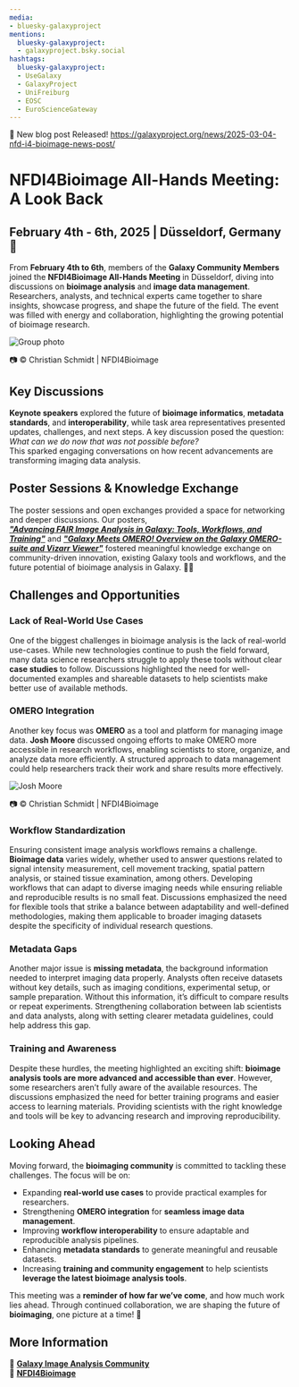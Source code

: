 ```yaml
---
media:
- bluesky-galaxyproject
mentions:
  bluesky-galaxyproject:
  - galaxyproject.bsky.social
hashtags:
  bluesky-galaxyproject:
  - UseGalaxy
  - GalaxyProject
  - UniFreiburg
  - EOSC
  - EuroScienceGateway
---
```

📝 New blog post Released!
https://galaxyproject.org/news/2025-03-04-nfd-i4-bioimage-news-post/

NFDI4Bioimage All-Hands Meeting: A Look Back
============================================

February 4th - 6th, 2025 | Düsseldorf, Germany 🚀
------------------------------------------------

From **February 4th to 6th**, members of the **Galaxy Community Members** joined the **NFDI4Bioimage All-Hands Meeting** in Düsseldorf, diving into discussions on **bioimage analysis** and **image data management**. Researchers, analysts, and technical experts came together to share insights, showcase progress, and shape the future of the field. The event was filled with energy and collaboration, highlighting the growing potential of bioimage research.

![Group photo](https://galaxyproject.org/news/2025-03-04-nfd-i4-bioimage-news-post/nfdi4Bi-groupphoto.JPG)

📷 © Christian Schmidt | NFDI4Bioimage

Key Discussions
---------------

**Keynote speakers** explored the future of **bioimage informatics**, **metadata standards**, and **interoperability**, while task area representatives presented updates, challenges, and next steps. A key discussion posed the question: *What can we do now that was not possible before?*  
This sparked engaging conversations on how recent advancements are transforming imaging data analysis.

Poster Sessions & Knowledge Exchange
------------------------------------

The poster sessions and open exchanges provided a space for networking and deeper discussions. Our posters,  
***["Advancing FAIR Image Analysis in Galaxy: Tools, Workflows, and Training"](https://zenodo.org/records/14979253)*** and ***["Galaxy Meets OMERO! Overview on the Galaxy OMERO-suite and Vizarr Viewer"](https://zenodo.org/records/14975462)*** fostered meaningful knowledge exchange on community-driven innovation, existing Galaxy tools and workflows, and the future potential of bioimage analysis in Galaxy. 🔬💡

Challenges and Opportunities
----------------------------

### Lack of Real-World Use Cases

One of the biggest challenges in bioimage analysis is the lack of real-world use-cases. While new technologies continue to push the field forward, many data science researchers struggle to apply these tools without clear **case studies** to follow. Discussions highlighted the need for well-documented examples and shareable datasets to help scientists make better use of available methods.

### OMERO Integration

Another key focus was **OMERO** as a tool and platform for managing image data. **Josh Moore** discussed ongoing efforts to make OMERO more accessible in research workflows, enabling scientists to store, organize, and analyze data more efficiently. A structured approach to data management could help researchers track their work and share results more effectively.

![Josh Moore](https://galaxyproject.org/news/2025-03-04-nfd-i4-bioimage-news-post/Josh-Moore-01.JPG)

📷 © Christian Schmidt | NFDI4Bioimage

### Workflow Standardization

Ensuring consistent image analysis workflows remains a challenge. **Bioimage data** varies widely, whether used to answer questions related to signal intensity measurement, cell movement tracking, spatial pattern analysis, or stained tissue examination, among others. Developing workflows that can adapt to diverse imaging needs while ensuring reliable and reproducible results is no small feat. Discussions emphasized the need for flexible tools that strike a balance between adaptability and well-defined methodologies, making them applicable to broader imaging datasets despite the specificity of individual research questions.

### Metadata Gaps

Another major issue is **missing metadata**, the background information needed to interpret imaging data properly. Analysts often receive datasets without key details, such as imaging conditions, experimental setup, or sample preparation. Without this information, it’s difficult to compare results or repeat experiments. Strengthening collaboration between lab scientists and data analysts, along with setting clearer metadata guidelines, could help address this gap.

### Training and Awareness

Despite these hurdles, the meeting highlighted an exciting shift: **bioimage analysis tools are more advanced and accessible than ever**. However, some researchers aren’t fully aware of the available resources. The discussions emphasized the need for better training programs and easier access to learning materials. Providing scientists with the right knowledge and tools will be key to advancing research and improving reproducibility.

Looking Ahead
-------------

Moving forward, the **bioimaging community** is committed to tackling these challenges. The focus will be on:

* Expanding **real-world use cases** to provide practical examples for researchers.
* Strengthening **OMERO integration** for **seamless image data management**.
* Improving **workflow interoperability** to ensure adaptable and reproducible analysis pipelines.
* Enhancing **metadata standards** to generate meaningful and reusable datasets.
* Increasing **training and community engagement** to help scientists **leverage the latest bioimage analysis tools**.

This meeting was a **reminder of how far we’ve come**, and how much work lies ahead. Through continued collaboration, we are shaping the future of **bioimaging**, one picture at a time! 🚀

More Information
----------------

🔗 **[Galaxy Image Analysis Community](https://galaxyproject.org/community/sig/image-analysis/)**  
🔗 **[NFDI4Bioimage](https://nfdi4bioimage.de/)**